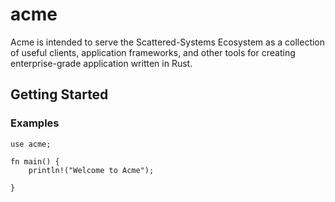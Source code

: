 # acme

Acme is intended to serve the Scattered-Systems Ecosystem as a collection of useful clients, application frameworks, and other tools for creating enterprise-grade application written in Rust.

## Getting Started

### Examples

    use acme;
    
    fn main() {
        println!("Welcome to Acme");
        
    }